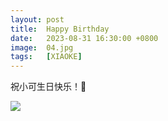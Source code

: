 ```yaml
---
layout: post
title:  Happy Birthday
date:   2023-08-31 16:30:00 +0800
image:  04.jpg
tags:   [XIAOKE]
---
```

祝小可生日快乐！🎂


![]({{site.baseurl}}/img/04.jpg)

